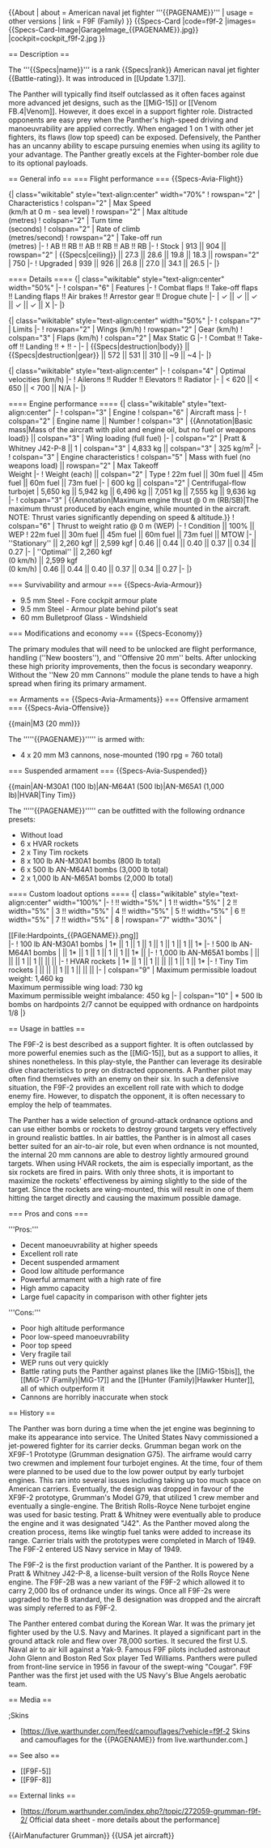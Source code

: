 {{About
| about = American naval jet fighter '''{{PAGENAME}}'''
| usage = other versions
| link = F9F (Family)
}}
{{Specs-Card
|code=f9f-2
|images={{Specs-Card-Image|GarageImage_{{PAGENAME}}.jpg}}
|cockpit=cockpit_f9f-2.jpg
}}

== Description ==

<!-- ''In the description, the first part should be about the history of and the creation and combat usage of the aircraft, as well as its key features. In the second part, tell the reader about the aircraft in the game. Insert a screenshot of the vehicle, so that if the novice player does not remember the vehicle by name, he will immediately understand what kind of vehicle the article is talking about.'' -->

The '''{{Specs|name}}''' is a rank {{Specs|rank}} American naval jet fighter {{Battle-rating}}. It was introduced in [[Update 1.37]].

The Panther will typically find itself outclassed as it often faces against more advanced jet designs, such as the [[MiG-15]] or [[Venom FB.4|Venom]]. However, it does excel in a support fighter role. Distracted opponents are easy prey when the Panther's high-speed driving and manoeuvrability are applied correctly. When engaged 1 on 1 with other jet fighters, its flaws (low top speed) can be exposed. Defensively, the Panther has an uncanny ability to escape pursuing enemies when using its agility to your advantage. The Panther greatly excels at the Fighter-bomber role due to its optional payloads.

== General info ==
=== Flight performance ===
{{Specs-Avia-Flight}}

<!-- ''Describe how the aircraft behaves in the air. Speed, manoeuvrability, acceleration and allowable loads - these are the most important characteristics of the vehicle.'' -->

{| class="wikitable" style="text-align:center" width="70%"
! rowspan="2" | Characteristics
! colspan="2" | Max Speed<br>(km/h at 0 m - sea level)
! rowspan="2" | Max altitude<br>(metres)
! colspan="2" | Turn time<br>(seconds)
! colspan="2" | Rate of climb<br>(metres/second)
! rowspan="2" | Take-off run<br>(metres)
|-
! AB !! RB !! AB !! RB !! AB !! RB
|-
! Stock
| 913 || 904 || rowspan="2" | {{Specs|ceiling}} || 27.3 || 28.6 || 19.8 || 18.3 || rowspan="2" | 750
|-
! Upgraded
| 939 || 926 || 26.8 || 27.0 || 34.1 || 26.5
|-
|}

==== Details ====
{| class="wikitable" style="text-align:center" width="50%"
|-
! colspan="6" | Features
|-
! Combat flaps !! Take-off flaps !! Landing flaps !! Air brakes !! Arrestor gear !! Drogue chute
|-
| ✓ || ✓ || ✓ || ✓ || ✓ || X <!-- ✓ -->
|-
|}

{| class="wikitable" style="text-align:center" width="50%"
|-
! colspan="7" | Limits
|-
! rowspan="2" | Wings (km/h)
! rowspan="2" | Gear (km/h)
! colspan="3" | Flaps (km/h)
! colspan="2" | Max Static G
|-
! Combat !! Take-off !! Landing !! + !! -
|-
| {{Specs|destruction|body}} || {{Specs|destruction|gear}} || 572 || 531 || 310 || ~9 || ~4
|-
|}

{| class="wikitable" style="text-align:center"
|-
! colspan="4" | Optimal velocities (km/h)
|-
! Ailerons !! Rudder !! Elevators !! Radiator
|-
| < 620 || < 650 || < 700 || N/A
|-
|}

==== Engine performance ====
{| class="wikitable" style="text-align:center"
|-
! colspan="3" | Engine
! colspan="6" | Aircraft mass
|-
! colspan="2" | Engine name || Number
! colspan="3" | {{Annotation|Basic mass|Mass of the aircraft with pilot and engine oil, but no fuel or weapons load}} || colspan="3" | Wing loading (full fuel)
|-
| colspan="2" | Pratt & Whitney J42-P-8 || 1
| colspan="3" | 4,833 kg || colspan="3" | 325 kg/m<sup>2</sup>
|-
! colspan="3" | Engine characteristics
! colspan="5" | Mass with fuel (no weapons load) || rowspan="2" | Max Takeoff<br>Weight
|-
! Weight (each) || colspan="2" | Type
! 22m fuel || 30m fuel || 45m fuel || 60m fuel || 73m fuel
|-
| 600 kg || colspan="2" | Centrifugal-flow turbojet
| 5,650 kg || 5,942 kg || 6,496 kg || 7,051 kg || 7,555 kg || 9,636 kg
|-
! colspan="3" | {{Annotation|Maximum engine thrust @ 0 m (RB/SB)|The maximum thrust produced by each engine, while mounted in the aircraft. NOTE: Thrust varies significantly depending on speed & altitude.}}
! colspan="6" | Thrust to weight ratio @ 0 m (WEP)
|-
! Condition || 100% || WEP
! 22m fuel || 30m fuel || 45m fuel || 60m fuel || 73m fuel || MTOW
|-
| ''Stationary'' || 2,260 kgf || 2,599 kgf
| 0.46 || 0.44 || 0.40 || 0.37 || 0.34 || 0.27
|-
| ''Optimal'' || 2,260 kgf<br>(0 km/h) || 2,599 kgf<br>(0 km/h)
| 0.46 || 0.44 || 0.40 || 0.37 || 0.34 || 0.27
|-
|}

=== Survivability and armour ===
{{Specs-Avia-Armour}}

<!-- ''Examine the survivability of the aircraft. Note how vulnerable the structure is and how secure the pilot is, whether the fuel tanks are armoured, etc. Describe the armour, if there is any, and also mention the vulnerability of other critical aircraft systems.'' -->

- 9.5 mm Steel - Fore cockpit armour plate
- 9.5 mm Steel - Armour plate behind pilot's seat
- 60 mm Bulletproof Glass - Windshield

=== Modifications and economy ===
{{Specs-Economy}}

The primary modules that will need to be unlocked are flight performance, handling (''New boosters''), and ''Offensive 20 mm'' belts. After unlocking these high priority improvements, then the focus is secondary weaponry. Without the ''New 20 mm Cannons'' module the plane tends to have a high spread when firing its primary armament.

== Armaments ==
{{Specs-Avia-Armaments}}
=== Offensive armament ===
{{Specs-Avia-Offensive}}

<!-- ''Describe the offensive armament of the aircraft, if any. Describe how effective the cannons and machine guns are in a battle, and also what belts or drums are better to use. If there is no offensive weaponry, delete this subsection.'' -->

{{main|M3 (20 mm)}}

The '''''{{PAGENAME}}''''' is armed with:

- 4 x 20 mm M3 cannons, nose-mounted (190 rpg = 760 total)

=== Suspended armament ===
{{Specs-Avia-Suspended}}

<!-- ''Describe the aircraft's suspended armament: additional cannons under the wings, bombs, rockets and torpedoes. This section is especially important for bombers and attackers. If there is no suspended weaponry remove this subsection.'' -->

{{main|AN-M30A1 (100 lb)|AN-M64A1 (500 lb)|AN-M65A1 (1,000 lb)|HVAR|Tiny Tim}}

The '''''{{PAGENAME}}''''' can be outfitted with the following ordnance presets:

- Without load
- 6 x HVAR rockets
- 2 x Tiny Tim rockets
- 8 x 100 lb AN-M30A1 bombs (800 lb total)
- 6 x 500 lb AN-M64A1 bombs (3,000 lb total)
- 2 x 1,000 lb AN-M65A1 bombs (2,000 lb total)

==== Custom loadout options ====
{| class="wikitable" style="text-align:center" width="100%"
|-
! !! width="5%" | 1 !! width="5%" | 2 !! width="5%" | 3 !! width="5%" | 4 !! width="5%" | 5 !! width="5%" | 6 !! width="5%" | 7 !! width="5%" | 8
| rowspan="7" width="30%" | <div class="ttx-image">[[File:Hardpoints_{{PAGENAME}}.png]]</div>
|-
! 100 lb AN-M30A1 bombs
| 1* || 1 || 1 || 1 || 1 || 1 || 1 || 1*
|-
! 500 lb AN-M64A1 bombs
| || 1* || 1 || 1 || 1 || 1 || 1* ||
|-
! 1,000 lb AN-M65A1 bombs
| || || || 1 || 1 || || ||
|-
! HVAR rockets
| 1* || 1 || 1 || || || 1 || 1 || 1*
|-
! Tiny Tim rockets
| || || || 1 || 1 || || ||
|-
| colspan="9" | Maximum permissible loadout weight: 1,460 kg<br>Maximum permissible wing load: 730 kg<br>Maximum permissible weight imbalance: 450 kg
|-
| colspan="10" | \* 500 lb bombs on hardpoints 2/7 cannot be equipped with ordnance on hardpoints 1/8
|}

== Usage in battles ==

<!-- ''Describe the tactics of playing in the aircraft, the features of using aircraft in a team and advice on tactics. Refrain from creating a "guide" - do not impose a single point of view, but instead, give the reader food for thought. Examine the most dangerous enemies and give recommendations on fighting them. If necessary, note the specifics of the game in different modes (AB, RB, SB).'' -->

The F9F-2 is best described as a support fighter. It is often outclassed by more powerful enemies such as the [[MiG-15]], but as a support to allies, it shines nonetheless. In this play-style, the Panther can leverage its desirable dive characteristics to prey on distracted opponents. A Panther pilot may often find themselves with an enemy on their six. In such a defensive situation, the F9F-2 provides an excellent roll rate with which to dodge enemy fire. However, to dispatch the opponent, it is often necessary to employ the help of teammates.

The Panther has a wide selection of ground-attack ordnance options and can use either bombs or rockets to destroy ground targets very effectively in ground realistic battles. In air battles, the Panther is in almost all cases better suited for an air-to-air role, but even when ordnance is not mounted, the internal 20 mm cannons are able to destroy lightly armoured ground targets. When using HVAR rockets, the aim is especially important, as the six rockets are fired in pairs. With only three shots, it is important to maximize the rockets' effectiveness by aiming slightly to the side of the target. Since the rockets are wing-mounted, this will result in one of them hitting the target directly and causing the maximum possible damage.

=== Pros and cons ===

<!-- ''Summarise and briefly evaluate the vehicle in terms of its characteristics and combat effectiveness. Mark its pros and cons in the bulleted list. Try not to use more than 6 points for each of the characteristics. Avoid using categorical definitions such as "bad", "good" and the like - use substitutions with softer forms such as "inadequate" and "effective".'' -->

'''Pros:'''

- Decent manoeuvrability at higher speeds
- Excellent roll rate
- Decent suspended armament
- Good low altitude performance
- Powerful armament with a high rate of fire
- High ammo capacity
- Large fuel capacity in comparison with other fighter jets

'''Cons:'''

- Poor high altitude performance
- Poor low-speed manoeuvrability
- Poor top speed
- Very fragile tail
- WEP runs out very quickly
- Battle rating puts the Panther against planes like the [[MiG-15bis]], the [[MiG-17 (Family)|MiG-17]] and the [[Hunter (Family)|Hawker Hunter]], all of which outperform it
- Cannons are horribly inaccurate when stock

== History ==

<!-- ''Describe the history of the creation and combat usage of the aircraft in more detail than in the introduction. If the historical reference turns out to be too long, take it to a separate article, taking a link to the article about the vehicle and adding a block "/History" (example: <nowiki>https://wiki.warthunder.com/(Vehicle-name)/History</nowiki>) and add a link to it here using the <code>main</code> template. Be sure to reference text and sources by using <code><nowiki><ref></ref></nowiki></code>, as well as adding them at the end of the article with <code><nowiki><references /></nowiki></code>. This section may also include the vehicle's dev blog entry (if applicable) and the in-game encyclopedia description (under <code><nowiki>=== In-game description ===</nowiki></code>, also if applicable).'' -->

The Panther was born during a time when the jet engine was beginning to make its appearance into service. The United States Navy commissioned a jet-powered fighter for its carrier decks. Grumman began work on the XF9F-1 Prototype (Grumman designation G75). The airframe would carry two crewmen and implement four turbojet engines. At the time, four of them were planned to be used due to the low power output by early turbojet engines. This ran into several issues including taking up too much space on American carriers. Eventually, the design was dropped in favour of the XF9F-2 prototype, Grumman's Model G79, that utilized 1 crew member and eventually a single-engine. The British Rolls-Royce Nene turbojet engine was used for basic testing. Pratt & Whitney were eventually able to produce the engine and it was designated "J42". As the Panther moved along the creation process, items like wingtip fuel tanks were added to increase its range. Carrier trials with the prototypes were completed in March of 1949. The F9F-2 entered US Navy service in May of 1949.

The F9F-2 is the first production variant of the Panther. It is powered by a Pratt & Whitney J42-P-8, a license-built version of the Rolls Royce Nene engine. The F9F-2B was a new variant of the F9F-2 which allowed it to carry 2,000 lbs of ordnance under its wings. Once all F9F-2s were upgraded to the B standard, the B designation was dropped and the aircraft was simply referred to as F9F-2.

The Panther entered combat during the Korean War. It was the primary jet fighter used by the U.S. Navy and Marines. It played a significant part in the ground attack role and flew over 78,000 sorties. It secured the first U.S. Naval air to air kill against a Yak-9. Famous F9F pilots included astronaut John Glenn and Boston Red Sox player Ted Williams. Panthers were pulled from front-line service in 1956 in favour of the swept-wing "Cougar". F9F Panther was the first jet used with the US Navy's Blue Angels aerobatic team.

== Media ==

<!-- ''Excellent additions to the article would be video guides, screenshots from the game, and photos.'' -->

;Skins

- [https://live.warthunder.com/feed/camouflages/?vehicle=f9f-2 Skins and camouflages for the {{PAGENAME}} from live.warthunder.com.]

== See also ==

<!-- ''Links to the articles on the War Thunder Wiki that you think will be useful for the reader, for example:''
* ''reference to the series of the aircraft;''
* ''links to approximate analogues of other nations and research trees.'' -->

- [[F9F-5]]
- [[F9F-8]]

== External links ==

<!-- ''Paste links to sources and external resources, such as:''
* ''topic on the official game forum;''
* ''other literature.'' -->

- [https://forum.warthunder.com/index.php?/topic/272059-grumman-f9f-2/ Official data sheet - more details about the performance]

{{AirManufacturer Grumman}}
{{USA jet aircraft}}
